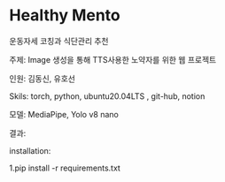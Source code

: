 # Healthy Mento
 운동자세 코칭과 식단관리 추천

주제: Image 생성을 통해 TTS사용한 노약자를 위한 웹 프로젝트

인원: 김동신, 유호선

Skils: torch, python, ubuntu20.04LTS , git-hub, notion

모델: MediaPipe, Yolo v8 nano

결과: 

installation:

1.pip install -r requirements.txt

